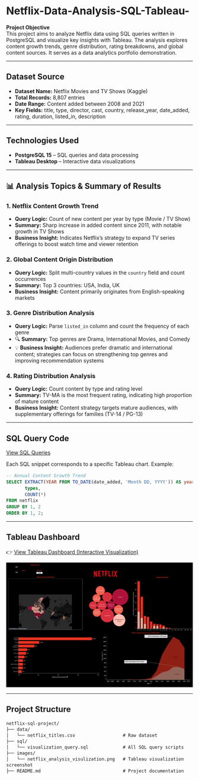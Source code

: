 # Netflix-Data-Analysis-SQL-Tableau-

**Project Objective**  
This project aims to analyze Netflix data using SQL queries written in PostgreSQL and visualize key insights with Tableau. The analysis explores content growth trends, genre distribution, rating breakdowns, and global content sources. It serves as a data analytics portfolio demonstration.

---

## Dataset Source
- **Dataset Name:** Netflix Movies and TV Shows (Kaggle)  
- **Total Records:** 8,807 entries  
- **Date Range:** Content added between 2008 and 2021  
- **Key Fields:** title, type, director, cast, country, release_year, date_added, rating, duration, listed_in, description

---

## Technologies Used
- **PostgreSQL 15** – SQL queries and data processing  
- **Tableau Desktop** – Interactive data visualizations

---

## 📊 Analysis Topics & Summary of Results

### 1. Netflix Content Growth Trend
- **Query Logic:** Count of new content per year by type (Movie / TV Show)  
- **Summary:** Sharp increase in added content since 2011, with notable growth in TV Shows  
- **Business Insight:** Indicates Netflix’s strategy to expand TV series offerings to boost watch time and viewer retention

### 2. Global Content Origin Distribution
- **Query Logic:** Split multi-country values in the `country` field and count occurrences  
- **Summary:** Top 3 countries: USA, India, UK  
- **Business Insight:** Content primarily originates from English-speaking markets

### 3. Genre Distribution Analysis
- **Query Logic:** Parse `listed_in` column and count the frequency of each genre  
- 🔍 **Summary:** Top genres are Drama, International Movies, and Comedy  
- 💡 **Business Insight:** Audiences prefer dramatic and international content; strategies can focus on strengthening top genres and improving recommendation systems

### 4. Rating Distribution Analysis
- **Query Logic:** Count content by type and rating level  
- **Summary:** TV-MA is the most frequent rating, indicating high proportion of mature content  
- **Business Insight:** Content strategy targets mature audiences, with supplementary offerings for families (TV-14 / PG-13)

---

## SQL Query Code

[View SQL Queries](./sql/visulization_query.sql)

Each SQL snippet corresponds to a specific Tableau chart. Example:
```sql
-- Annual Content Growth Trend
SELECT EXTRACT(YEAR FROM TO_DATE(date_added, 'Month DD, YYYY')) AS year,
       types,
       COUNT(*)
FROM netflix
GROUP BY 1, 2
ORDER BY 1, 2;
```

---

## Tableau Dashboard

👉 [View Tableau Dashboard (Interactive Visualization)](https://public.tableau.com/app/profile/chu.pei.hsin/viz/netflix_project_17443086344970/2#1)
<br>


![Netflix Tableau Dashboard Preview](images/netflix_analysis_visulization.png)

---

## Project Structure
```
netflix-sql-project/
├── data/
│   └── netflix_titles.csv                  # Raw dataset
├── sql/
│   └── visualization_query.sql             # All SQL query scripts
├── images/
│   └── netflix_analysis_visulization.png   # Tableau visualization screenshot
├── README.md                               # Project documentation
```

